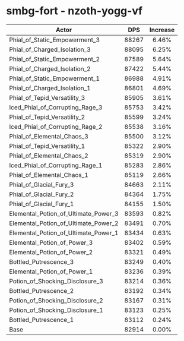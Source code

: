 # smbg-fort - nzoth-yogg-vf
| Actor | DPS | Increase |
|---|:---:|:---:|
|Phial_of_Static_Empowerment_3|88267|6.46%|
|Phial_of_Charged_Isolation_3|88095|6.25%|
|Phial_of_Static_Empowerment_2|87589|5.64%|
|Phial_of_Charged_Isolation_2|87422|5.44%|
|Phial_of_Static_Empowerment_1|86988|4.91%|
|Phial_of_Charged_Isolation_1|86801|4.69%|
|Phial_of_Tepid_Versatility_3|85905|3.61%|
|Iced_Phial_of_Corrupting_Rage_3|85753|3.42%|
|Phial_of_Tepid_Versatility_2|85599|3.24%|
|Iced_Phial_of_Corrupting_Rage_2|85538|3.16%|
|Phial_of_Elemental_Chaos_3|85500|3.12%|
|Phial_of_Tepid_Versatility_1|85322|2.90%|
|Phial_of_Elemental_Chaos_2|85319|2.90%|
|Iced_Phial_of_Corrupting_Rage_1|85283|2.86%|
|Phial_of_Elemental_Chaos_1|85119|2.66%|
|Phial_of_Glacial_Fury_3|84663|2.11%|
|Phial_of_Glacial_Fury_2|84364|1.75%|
|Phial_of_Glacial_Fury_1|84155|1.50%|
|Elemental_Potion_of_Ultimate_Power_3|83593|0.82%|
|Elemental_Potion_of_Ultimate_Power_2|83491|0.70%|
|Elemental_Potion_of_Ultimate_Power_1|83434|0.63%|
|Elemental_Potion_of_Power_3|83402|0.59%|
|Elemental_Potion_of_Power_2|83321|0.49%|
|Bottled_Putrescence_3|83249|0.40%|
|Elemental_Potion_of_Power_1|83236|0.39%|
|Potion_of_Shocking_Disclosure_3|83214|0.36%|
|Bottled_Putrescence_2|83192|0.34%|
|Potion_of_Shocking_Disclosure_2|83167|0.31%|
|Potion_of_Shocking_Disclosure_1|83123|0.25%|
|Bottled_Putrescence_1|83112|0.24%|
|Base|82914|0.00%|
